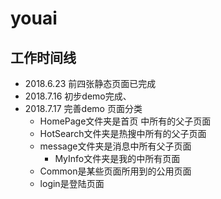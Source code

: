 # youai
## 工作时间线
- 2018.6.23 前四张静态页面已完成
- 2018.7.16 初步demo完成、
- 2018.7.17 完善demo 页面分类
	- HomePage文件夹是首页 中所有的父子页面
	- HotSearch文件夹是热搜中所有的父子页面
	- message文件夹是消息中所有父子页面
        - MyInfo文件夹是我的中所有页面
	- Common是某些页面所用到的公用页面
	- login是登陆页面